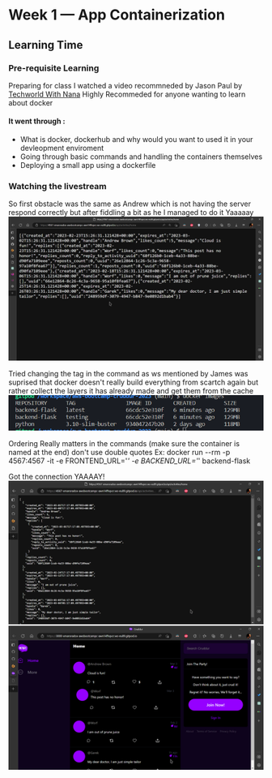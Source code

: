 # Week 1 — App Containerization

## Learning Time 

### Pre-requisite Learning
Preparing for class I watched a video recommneded by Jason Paul by [Techworld With Nana](https://youtu.be/pg19Z8LL06w)
Highly Recommeded for anyone wanting to learn about docker 
#### It went through :
 * What is docker, dockerhub and why would you want to used it in your devleopment enviroment
 * Going through basic commands and handling the containers themselves
 * Deploying a small app using a dockerfile 

### Watching the livestream 

So first obstacle was the same as Andrew which is not having the server respond correctly but after fiddling a bit as he I managed to do it Yaaaaay
![](assets/week1/livestrream_flask_run.png)

Tried changing the tag in the command as ws mentioned by James was suprised that docker doesn't really build everything from scartch again but rather collect the layers it has already made and get them from the cache
![](assets/week1/changing_tags.png)

Ordering Really matters in the commands (make sure the container is named at the end)
don't use double quotes
Ex: docker run --rm -p 4567:4567 -it -e FRONTEND_URL='*' -e BACKEND_URL='*' backend-flask
 
Got the connection YAAAAY! 
![](assets/week1/running_the_livestream_container.png)
![](assets/week1/cruddur_live.png)